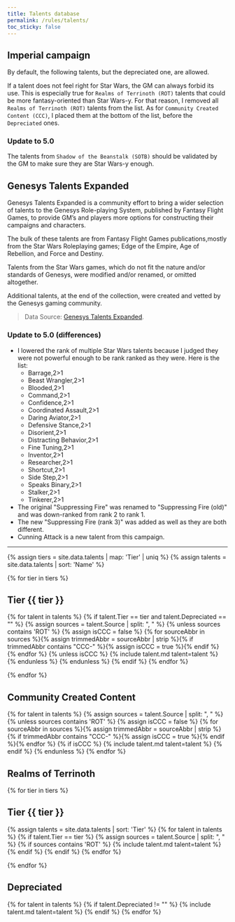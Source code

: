 ```yaml
---
title: Talents database
permalink: /rules/talents/
toc_sticky: false
---
```


## Imperial campaign

By default, the following talents, but the depreciated one, are allowed.

If a talent does not feel right for Star Wars, the GM can always forbid its use.
This is especially true for `Realms of Terrinoth (ROT)` talents that could be more fantasy-oriented than Star Wars-y.
For that reason, I removed all `Realms of Terrinoth (ROT)` talents from the list.
As for `Community Created Content (CCC)`, I placed them at the bottom of the list, before the `Depreciated` ones.

### Update to 5.0

The talents from `Shadow of the Beanstalk (SOTB)` should be validated by the GM to make sure they are Star Wars-y enough.


## Genesys Talents Expanded

Genesys Talents Expanded is a community effort to bring a wider selection of talents to the Genesys Role-playing System, published by Fantasy Flight Games, to provide GM’s and players more options for constructing their campaigns and characters.

The bulk of these talents are from Fantasy Flight Games publications,mostly from the Star Wars Roleplaying games; Edge of the Empire, Age of Rebellion, and Force and Destiny.

Talents from the Star Wars games, which do not fit the nature and/or standards of Genesys, were modified and/or renamed, or omitted altogether.

Additional talents, at the end of the collection, were created and vetted by the Genesys gaming community.

> Data Source: [Genesys Talents Expanded](https://community.fantasyflightgames.com/topic/265863-genesys-talents-expanded/).

### Update to 5.0 (differences)

- I lowered the rank of multiple Star Wars talents because I judged they were not powerful enough to be rank ranked as they were. Here is the list:
    - Barrage,2>1
    - Beast Wrangler,2>1
    - Blooded,2>1
    - Command,2>1
    - Confidence,2>1
    - Coordinated Assault,2>1
    - Daring Aviator,2>1
    - Defensive Stance,2>1
    - Disorient,2>1
    - Distracting Behavior,2>1
    - Fine Tuning,2>1
    - Inventor,2>1
    - Researcher,2>1
    - Shortcut,2>1
    - Side Step,2>1
    - Speaks Binary,2>1
    - Stalker,2>1
    - Tinkerer,2>1
- The original "Suppressing Fire" was renamed to "Suppressing Fire (old)" and was down-ranked from rank 2 to rank 1.
- The new "Suppressing Fire (rank 3)" was added as well as they are both different.
- Cunning Attack is a new talent from this campaign.
---

{% assign tiers = site.data.talents | map: 'Tier' | uniq %}
{% assign talents = site.data.talents | sort: 'Name' %}

{% for tier in tiers %}

## Tier {{ tier }}

{% for talent in talents %}
{% if talent.Tier == tier and talent.Depreciated == "" %}
{% assign sources = talent.Source | split: ", " %}
{% unless sources contains 'ROT' %}
{% assign isCCC = false %}
{% for sourceAbbr in sources %}{% assign trimmedAbbr = sourceAbbr | strip %}{% if trimmedAbbr contains "CCC-" %}{% assign isCCC = true %}{% endif %}{% endfor %}
{% unless isCCC %}
{% include talent.md talent=talent %}
{% endunless %}
{% endunless %}
{% endif %}
{% endfor %}

{% endfor %}

## Community Created Content

{% for talent in talents %}
{% assign sources = talent.Source | split: ", " %}
{% unless sources contains 'ROT' %}
{% assign isCCC = false %}
{% for sourceAbbr in sources %}{% assign trimmedAbbr = sourceAbbr | strip %}{% if trimmedAbbr contains "CCC-" %}{% assign isCCC = true %}{% endif %}{% endfor %}
{% if isCCC %}
{% include talent.md talent=talent %}
{% endif %}
{% endunless %}
{% endfor %}

## Realms of Terrinoth

{% for tier in tiers %}

## Tier {{ tier }}

{% assign talents = site.data.talents | sort: 'Tier' %}
{% for talent in talents %}
{% if talent.Tier == tier %}
{% assign sources = talent.Source | split: ", " %}
{% if sources contains 'ROT' %}
{% include talent.md talent=talent %}
{% endif %}
{% endif %}
{% endfor %}

{% endfor %}

## Depreciated

{% for talent in talents %}
{% if talent.Depreciated != "" %}
{% include talent.md talent=talent %}
{% endif %}
{% endfor %}
